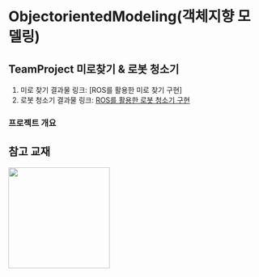 # ObjectorientedModeling(객체지향 모델링)

## TeamProject 미로찾기 & 로봇 청소기
1. 미로 찾기 결과물 링크: [ROS를 활용한 미로 찾기 구현]
2. 로봇 청소기 결과물 링크: [ROS를 활용한 로봇 청소기 구현](https://youtu.be/svkuf2hENKo)

### 프로젝트 개요


## 참고 교재
<img width="200" src="https://user-images.githubusercontent.com/38236367/97992727-70809e80-1e26-11eb-8db1-f80d95ec1d87.jpg">




